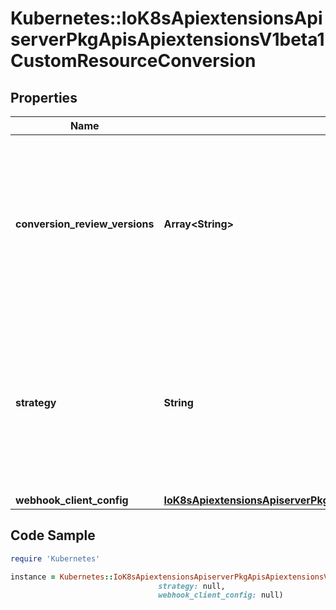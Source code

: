 # Kubernetes::IoK8sApiextensionsApiserverPkgApisApiextensionsV1beta1CustomResourceConversion

## Properties

Name | Type | Description | Notes
------------ | ------------- | ------------- | -------------
**conversion_review_versions** | **Array&lt;String&gt;** | conversionReviewVersions is an ordered list of preferred &#x60;ConversionReview&#x60; versions the Webhook expects. The API server will use the first version in the list which it supports. If none of the versions specified in this list are supported by API server, conversion will fail for the custom resource. If a persisted Webhook configuration specifies allowed versions and does not include any versions known to the API Server, calls to the webhook will fail. Defaults to &#x60;[\&quot;v1beta1\&quot;]&#x60;. | [optional] 
**strategy** | **String** | strategy specifies how custom resources are converted between versions. Allowed values are: - &#x60;None&#x60;: The converter only change the apiVersion and would not touch any other field in the custom resource. - &#x60;Webhook&#x60;: API Server will call to an external webhook to do the conversion. Additional information   is needed for this option. This requires spec.preserveUnknownFields to be false, and spec.conversion.webhookClientConfig to be set. | 
**webhook_client_config** | [**IoK8sApiextensionsApiserverPkgApisApiextensionsV1beta1WebhookClientConfig**](IoK8sApiextensionsApiserverPkgApisApiextensionsV1beta1WebhookClientConfig.md) |  | [optional] 

## Code Sample

```ruby
require 'Kubernetes'

instance = Kubernetes::IoK8sApiextensionsApiserverPkgApisApiextensionsV1beta1CustomResourceConversion.new(conversion_review_versions: null,
                                 strategy: null,
                                 webhook_client_config: null)
```


